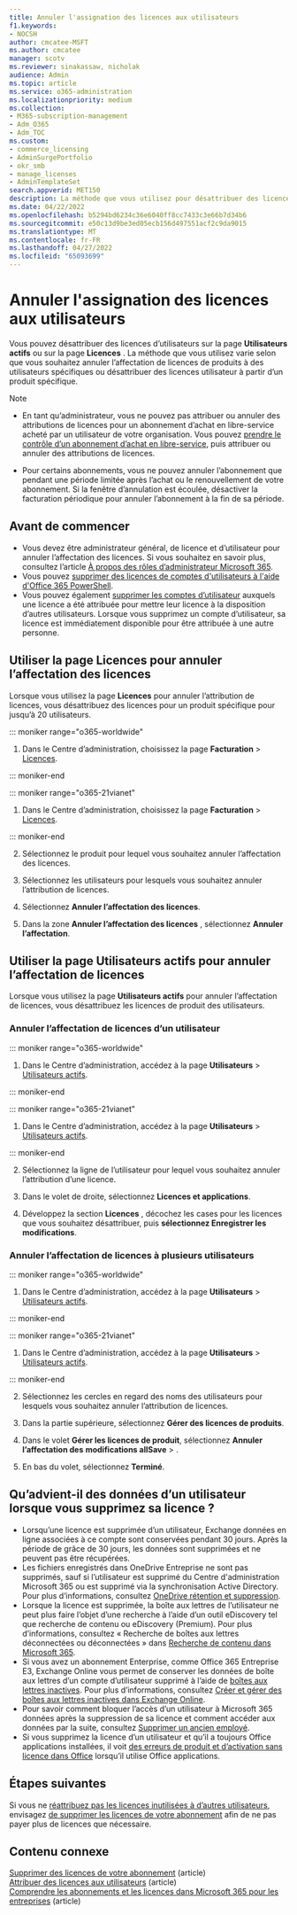 ```yaml
---
title: Annuler l'assignation des licences aux utilisateurs
f1.keywords:
- NOCSH
author: cmcatee-MSFT
ms.author: cmcatee
manager: scotv
ms.reviewer: sinakassaw, nicholak
audience: Admin
ms.topic: article
ms.service: o365-administration
ms.localizationpriority: medium
ms.collection:
- M365-subscription-management
- Adm_O365
- Adm_TOC
ms.custom:
- commerce_licensing
- AdminSurgePortfolio
- okr_smb
- manage_licenses
- AdminTemplateSet
search.appverid: MET150
description: La méthode que vous utilisez pour désattribuer des licences de produit dépend de la désaffectation des licences d’utilisateurs spécifiques ou d’un produit spécifique.
ms.date: 04/22/2022
ms.openlocfilehash: b5294bd6234c36e6040ff8cc7433c3e66b7d34b6
ms.sourcegitcommit: e50c13d9be3ed05ecb156d497551acf2c9da9015
ms.translationtype: MT
ms.contentlocale: fr-FR
ms.lasthandoff: 04/27/2022
ms.locfileid: "65093699"
---
```

# <a name="unassign-licenses-from-users"></a>Annuler l'assignation des licences aux utilisateurs

Vous pouvez désattribuer des licences d’utilisateurs sur la page **Utilisateurs actifs** ou sur la page **Licences** . La méthode que vous utilisez varie selon que vous souhaitez annuler l’affectation de licences de produits à des utilisateurs spécifiques ou désattribuer des licences utilisateur à partir d’un produit spécifique.

> [!NOTE]
> 
> - En tant qu’administrateur, vous ne pouvez pas attribuer ou annuler des attributions de licences pour un abonnement d’achat en libre-service acheté par un utilisateur de votre organisation. Vous pouvez [prendre le contrôle d’un abonnement d’achat en libre-service](../../commerce/subscriptions/manage-self-service-purchases-admins.md#take-over-a-self-service-purchase-subscription), puis attribuer ou annuler des attributions de licences.
> 
> - Pour certains abonnements, vous ne pouvez annuler l’abonnement que pendant une période limitée après l’achat ou le renouvellement de votre abonnement. Si la fenêtre d’annulation est écoulée, désactiver la facturation périodique pour annuler l’abonnement à la fin de sa période.

## <a name="before-you-begin"></a>Avant de commencer

- Vous devez être administrateur général, de licence et d’utilisateur pour annuler l’affectation des licences. Si vous souhaitez en savoir plus, consultez l’article [À propos des rôles d’administrateur Microsoft 365](../add-users/about-admin-roles.md).
- Vous pouvez [supprimer des licences de comptes d'utilisateurs à l'aide d'Office 365 PowerShell](../../enterprise/remove-licenses-from-user-accounts-with-microsoft-365-powershell.md).
- Vous pouvez également [supprimer les comptes d’utilisateur](../add-users/delete-a-user.md) auxquels une licence a été attribuée pour mettre leur licence à la disposition d’autres utilisateurs. Lorsque vous supprimez un compte d’utilisateur, sa licence est immédiatement disponible pour être attribuée à une autre personne.

## <a name="use-the-licenses-page-to-unassign-licenses"></a>Utiliser la page Licences pour annuler l’affectation des licences

Lorsque vous utilisez la page **Licences** pour annuler l’attribution de licences, vous désattribuez des licences pour un produit spécifique pour jusqu’à 20 utilisateurs.

::: moniker range="o365-worldwide"

1. Dans le Centre d’administration, choisissez la page **Facturation** \> <a href="https://go.microsoft.com/fwlink/p/?linkid=842264" target="_blank">Licences</a>.

::: moniker-end

::: moniker range="o365-21vianet"

1. Dans le Centre d’administration, choisissez la page **Facturation** \> <a href="https://go.microsoft.com/fwlink/p/?linkid=850625" target="_blank">Licences</a>.

::: moniker-end

2. Sélectionnez le produit pour lequel vous souhaitez annuler l’affectation des licences.

3. Sélectionnez les utilisateurs pour lesquels vous souhaitez annuler l’attribution de licences.

4. Sélectionnez **Annuler l’affectation des licences**.

5. Dans la zone **Annuler l’affectation des licences** , sélectionnez **Annuler l’affectation**.

## <a name="use-the-active-users-page-to-unassign-licenses"></a>Utiliser la page Utilisateurs actifs pour annuler l’affectation de licences

Lorsque vous utilisez la page **Utilisateurs actifs** pour annuler l’affectation de licences, vous désattribuez les licences de produit des utilisateurs.

### <a name="unassign-licenses-from-one-user"></a>Annuler l’affectation de licences d’un utilisateur

::: moniker range="o365-worldwide"

1. Dans le Centre d’administration, accédez à la page **Utilisateurs** \> <a href="https://go.microsoft.com/fwlink/p/?linkid=834822" target="_blank">Utilisateurs actifs</a>.

::: moniker-end

::: moniker range="o365-21vianet"

1. Dans le Centre d’administration, accédez à la page **Utilisateurs** \> <a href="https://go.microsoft.com/fwlink/p/?linkid=850628" target="_blank">Utilisateurs actifs</a>.

::: moniker-end

2. Sélectionnez la ligne de l’utilisateur pour lequel vous souhaitez annuler l’attribution d’une licence.

3. Dans le volet de droite, sélectionnez **Licences et applications**.

4. Développez la section **Licences** , décochez les cases pour les licences que vous souhaitez désattribuer, puis **sélectionnez Enregistrer les modifications**.

### <a name="unassign-licenses-from-multiple-users"></a>Annuler l’affectation de licences à plusieurs utilisateurs

::: moniker range="o365-worldwide"

1. Dans le Centre d’administration, accédez à la page **Utilisateurs** \> <a href="https://go.microsoft.com/fwlink/p/?linkid=834822" target="_blank">Utilisateurs actifs</a>.

::: moniker-end

::: moniker range="o365-21vianet"

1. Dans le Centre d’administration, accédez à la page **Utilisateurs** \> <a href="https://go.microsoft.com/fwlink/p/?linkid=850628" target="_blank">Utilisateurs actifs</a>.

::: moniker-end

2. Sélectionnez les cercles en regard des noms des utilisateurs pour lesquels vous souhaitez annuler l’attribution de licences.

3. Dans la partie supérieure, sélectionnez **Gérer des licences de produits**.

4. Dans le volet **Gérer les licences de produit**, sélectionnez **Annuler l’affectation des** **modifications allSave** > .

5. En bas du volet, sélectionnez **Terminé**.  

## <a name="what-happens-to-a-users-data-when-you-remove-their-license"></a>Qu’advient-il des données d’un utilisateur lorsque vous supprimez sa licence ?

- Lorsqu’une licence est supprimée d’un utilisateur, Exchange données en ligne associées à ce compte sont conservées pendant 30 jours. Après la période de grâce de 30 jours, les données sont supprimées et ne peuvent pas être récupérées.
- Les fichiers enregistrés dans OneDrive Entreprise ne sont pas supprimés, sauf si l’utilisateur est supprimé du Centre d'administration Microsoft 365 ou est supprimé via la synchronisation Active Directory. Pour plus d’informations, consultez [OneDrive rétention et suppression](/onedrive/retention-and-deletion).
- Lorsque la licence est supprimée, la boîte aux lettres de l’utilisateur ne peut plus faire l’objet d’une recherche à l’aide d’un outil eDiscovery tel que recherche de contenu ou eDiscovery (Premium). Pour plus d’informations, consultez « Recherche de boîtes aux lettres déconnectées ou déconnectées » dans [Recherche de contenu dans Microsoft 365](../../compliance/content-search.md).
- Si vous avez un abonnement Enterprise, comme Office 365 Entreprise E3, Exchange Online vous permet de conserver les données de boîte aux lettres d’un compte d’utilisateur supprimé à l’aide de [boîtes aux lettres inactives](../../compliance/inactive-mailboxes-in-office-365.md). Pour plus d’informations, consultez [Créer et gérer des boîtes aux lettres inactives dans Exchange Online](../../compliance/create-and-manage-inactive-mailboxes.md).
- Pour savoir comment bloquer l’accès d’un utilisateur à Microsoft 365 données après la suppression de sa licence et comment accéder aux données par la suite, consultez [Supprimer un ancien employé](../add-users/remove-former-employee.md).
- Si vous supprimez la licence d’un utilisateur et qu’il a toujours Office applications installées, il voit [des erreurs de produit et d’activation sans licence dans Office](https://support.microsoft.com/office/0d23d3c0-c19c-4b2f-9845-5344fedc4380) lorsqu’il utilise Office applications.

## <a name="next-steps"></a>Étapes suivantes

Si vous ne [réattribuez pas les licences inutilisées à d’autres utilisateurs](../../managed-desktop/get-started/assign-licenses.md), envisagez [de supprimer les licences de votre abonnement](../../commerce/licenses/buy-licenses.md) afin de ne pas payer plus de licences que nécessaire.

## <a name="related-content"></a>Contenu connexe

[Supprimer des licences de votre abonnement](../../commerce/licenses/buy-licenses.md) (article)\
[Attribuer des licences aux utilisateurs](assign-licenses-to-users.md) (article)\
[Comprendre les abonnements et les licences dans Microsoft 365 pour les entreprises](../../commerce/licenses/subscriptions-and-licenses.md) (article)
